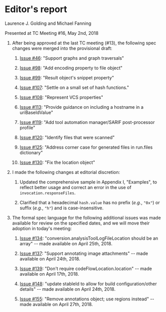 # Editor's report

Laurence J. Golding and Michael Fanning

Presented at TC Meeting #16, May 2nd, 2018

1. After being approved at the last TC meeting (#13), the following spec changes were merged into the provisional draft:

    1. [Issue #46](https://github.com/oasis-tcs/sarif-spec/issues/46): "Support graphs and graph traversals"

    1. [Issue #98](https://github.com/oasis-tcs/sarif-spec/issues/98): "Add encoding property to file object"

    1. [Issue #99](https://github.com/oasis-tcs/sarif-spec/issues/99): "Result object's snippet property"

    1. [Issue #107](https://github.com/oasis-tcs/sarif-spec/issues/107): "Settle on a small set of hash functions."

    1. [Issue #108](https://github.com/oasis-tcs/sarif-spec/issues/108): "Represent VCS properties"

    1. [Issue #113](https://github.com/oasis-tcs/sarif-spec/issues/113): "Provide guidance on including a hostname in a uriBaseIdValue"

    1. [Issue #119](https://github.com/oasis-tcs/sarif-spec/issues/119): "Add tool automation manager/SARIF post-processor profile"

    1. [Issue #120](https://github.com/oasis-tcs/sarif-spec/issues/120): "Identify files that were scanned"

    1. [Issue #125](https://github.com/oasis-tcs/sarif-spec/issues/125): "Address corner case for generated files in run.files dictionary"

    1. [Issue #130](https://github.com/oasis-tcs/sarif-spec/issues/130): "Fix the location object"

1. I made the following changes at editorial discretion:

    1. Updated the comprehensive sample in Appendix I, "Examples", to reflect better usage and correct an error in the use of `invocation.responseFiles`.

    1. Clarified that a hexadecimal `hash.value` has no prefix (_e.g._, `"0x"`) or suffix (_e.g._, `"h"`) and is case-insensitive.

1. The formal spec language for the following additional issues was made available for review on the specified dates, and we will move their adoption in today's meeting:

    1. [Issue #134](https://github.com/oasis-tcs/sarif-spec/issues/134): "conversion.analysisToolLogFileLocation should be an array" -- made available on April 25th, 2018.

    1. [Issue #137](https://github.com/oasis-tcs/sarif-spec/issues/137): "Support annotating image attachments" -- made available on April 24th, 2018.

    1. [Issue #139](https://github.com/oasis-tcs/sarif-spec/issues/130): "Don't require codeFlowLocation.location" -- made available on April 17th, 2018.

    1. [Issue #148](https://github.com/oasis-tcs/sarif-spec/issues/148): "update stableId to allow for build configuration/other details" -- made available on April 24th, 2018.

    1. [Issue #155](https://github.com/oasis-tcs/sarif-spec/issues/155): "Remove annotations object; use regions instead" -- made available on April 27th, 2018.
